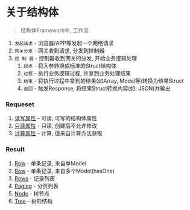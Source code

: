 # 关于结构体

> 结构体Framework中, 工作流

1. `发起请求` - 浏览器/APP等发起一个网络请求
1. `网关分发` - 网关收到请求, 分发到控制器
1. `控 制 器` - 控制器收到网关的分发, 开始业务逻辑处理
    1. `起点` - 将入参转换成标准的Struct结构体
    1. `过程` - 执行业务逻辑过程, 并拿到业务处理结果
    1. `结束` - 将执行过程中拿到的结果(如Array, Model等)转换为结果Struct
    1. `返回` - 触发Response, 将结果Struct转换内容(如: JSON)并输出


### Requeset

1. [读写属性](./rq.rw.md) - 可读, 可写的结构体属性
1. [只读属性](./rq.ro.md) - 只读, 创建后不允许修改
1. [计算属性](./rq.get.md) - 计算, 值来自计算方法获取


### Result

1. [Row](./as.row1.md) - 单条记录, 来自单Model
1. [Row](./as.row2.md) - 单条记录, 来自多个Model(hasOne)
1. [Rows](./as.rows.md) - 记录列表
1. [Paging](./as.paging.md) - 分页列表
1. [Node](./as.node.md) - 树节点
1. [Tree](./as.tree.md) - 树形结构
